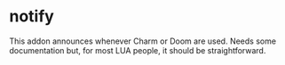 # notify
This addon announces whenever Charm or Doom are used.  Needs some documentation but, for most LUA people, it should be straightforward.
